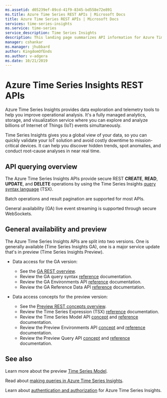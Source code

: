 ```yaml
---
ms.assetid: d05239ef-89cd-41f9-8345-bd558e72e891
ms.title: Azure Time Series REST APIs | Microsoft Docs
title: Azure Time Series REST APIs | Microsoft Docs
services: time-series-insights
ms.service: time-series
service_description: Time Series Insights
description: This landing page summarizes API information for Azure Time Series Insights.
manager: cshankar
ms.manager: jhubbard
author: KingdomOfEnds
ms.author: v-adgera
ms.date: 10/21/2019
---
```


# Azure Time Series Insights REST APIs

Azure Time Series Insights provides data exploration and telemetry tools to help you improve operational analysis. It's a fully managed analytics, storage, and visualization service where you can explore and analyze billions of Internet of Things (IoT) events simultaneously. 

Time Series Insights gives you a global view of your data, so you can quickly validate your IoT solution and avoid costly downtime to mission-critical devices. It can help you discover hidden trends, spot anomalies, and conduct root-cause analyses in near real time.  

## API querying overview

The Azure Time Series Insights APIs provide secure REST **CREATE**, **READ**, **UPDATE**, and **DELETE** operations by using the Time Series Insights [query syntax language](ga-query-syntax.md) (TSX).

Batch operations and result pagination are supported for most APIs.

General availability (GA) live event streaming is supported through secure WebSockets.

## General availability and preview

The Azure Time Series Insights APIs are split into two versions. One is generally available (Time Series Insights GA), one is a major service update that's in preview (Time Series Insights Preview).

* Data access for the GA version:

    * See the [GA REST overview](ga.md).
    * Review the GA query syntax [reference](ga-query-syntax.md) documentation.
    * Review the GA Environments API [reference](ga-query-api.md) documentation.
    * Review the GA Reference Data API [reference](ga-reference-data-api.md) documentation.

* Data access concepts for the preview version:

    * See the [Preview REST concepts overview](preview.md).
    * Review the Time Series Expression (TSX) [reference](preview.md#time-series-expression-and-syntax)  documentation.
    * Review the Time Series Model API [concept](preview.md#time-series-model-apis) and [reference](https://docs.microsoft.com/rest/api/time-series-insights/dataaccess(preview)/modelsettings) documentation.
    * Review the Preview Environments API [concept](preview.md#preview-environments-apis) and [reference](https://docs.microsoft.com/rest/api/time-series-insights/management/environments) documentation.
    * Review the Preview Query API [concept](preview.md#query-apis) and [reference](https://docs.microsoft.com/rest/api/time-series-insights/dataaccess(preview)/query) documentation.

## See also

Learn more about the preview [Time Series Model](https://docs.microsoft.com/azure/time-series-insights/time-series-insights-update-tsm).

Read about [making queries in Azure Time Series Insights](https://docs.microsoft.com/azure/time-series-insights/time-series-insights-update-tsq).

Learn about [authentication and authorization](https://docs.microsoft.com/azure/time-series-insights/time-series-insights-authentication-and-authorization) for Azure Time Series Insights.
